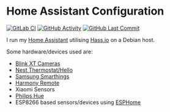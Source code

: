 # Home Assistant Configuration

[![GitLab CI][gitlabci-shield]][gitlabci]
[![GitHub Activity][commits-shield]][commits]
[![GitHub Last Commit][last-commit-shield]][commits]

I run my [Home Assistant](https://home-assistant.io/) utilising
    [Hass.io](https://www.home-assistant.io/hassio/) on a Debian host.

Some hardware/devices used are:

* [Blink XT Cameras](https://blinkforhome.com/)
* [Nest Thermostat/Hello](https://nest.com/)
* [Samsung Smarthings](https://www.smartthings.com/)
* [Harmony Remote](https://www.logitech.com/en-ca/harmony-universal-remotes)
* Xiaomi Sensors
* [Philips Hue](https://www2.meethue.com/en-ca)
* ESP8266 based sensors/devices using
  [ESPHome](https://esphomelib.com/)

[gitlabci-shield]: https://gitlab.com/sinclairpaul/homeassistantconfig/badges/master/pipeline.svg
[gitlabci]: https://gitlab.com/sinclairpaul/homeassistantconfig/pipelines
[last-commit-shield]: https://img.shields.io/github/last-commit/sinclairpaul/homeassistantconfig.svg
[commits-shield]: https://img.shields.io/github/commit-activity/y/sinclairpaul/homeassistantconfig.svg
[commits]: https://github.com/sinclairpaul/homeassistantconfig/commits/master
